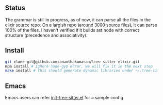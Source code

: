## Status

The grammar is still in progress, as of now, it can parse all the
files in the elixir source repo. On a largish repo (around 3000 source
files), it can parse 100% of the files. I haven't verified if it builds
ast node with correct structure (precedence and associativity).

## Install

```bash
git clone git@github.com:ananthakumaran/tree-sitter-elixir.git
npm install # ignore node-gyp error, we will fix it in the next step
make install # this should generate dynamic libraries under ~/.tree-sitter/bin/{elixir.so, elixir.so.dSYM}
```

## Emacs

Emacs users can refer
[init-tree-sitter.el](https://gist.github.com/ananthakumaran/ed91ef5a7bbf679cdf13e8a65ea54abe)
for a sample config.

